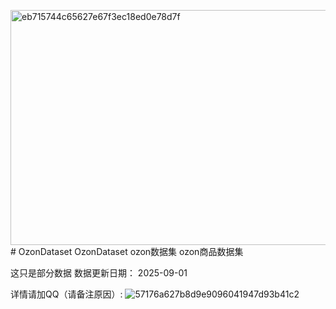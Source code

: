 <img width="880" height="376" alt="eb715744c65627e67f3ec18ed0e78d7f" src="https://github.com/user-attachments/assets/48d6fad1-f4a4-4619-aae5-205095507f23" /># OzonDataset
OzonDataset  ozon数据集  ozon商品数据集

这只是部分数据  数据更新日期： 2025-09-01

详情请加QQ（请备注原因）: ![57176a627b8d9e9096041947d93b41c2](https://github.com/user-attachments/assets/68fb111b-5725-4128-ab5f-a8b034e660e2)
  
